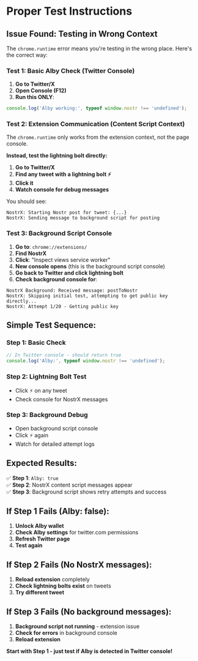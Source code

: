 # Proper Test Instructions

## Issue Found: Testing in Wrong Context

The `chrome.runtime` error means you're testing in the wrong place. Here's the correct way:

### Test 1: Basic Alby Check (Twitter Console)
1. **Go to Twitter/X**
2. **Open Console (F12)**
3. **Run this ONLY**:
```javascript
console.log('Alby working:', typeof window.nostr !== 'undefined');
```

### Test 2: Extension Communication (Content Script Context)
The `chrome.runtime` only works from the extension context, not the page console.

**Instead, test the lightning bolt directly:**
1. **Go to Twitter/X**
2. **Find any tweet with a lightning bolt ⚡**
3. **Click it**
4. **Watch console for debug messages**

You should see:
```
NostrX: Starting Nostr post for tweet: {...}
NostrX: Sending message to background script for posting
```

### Test 3: Background Script Console
1. **Go to**: `chrome://extensions/`
2. **Find NostrX**
3. **Click**: "Inspect views service worker"
4. **New console opens** (this is the background script console)
5. **Go back to Twitter and click lightning bolt**
6. **Check background console for**:
```
NostrX Background: Received message: postToNostr
NostrX: Skipping initial test, attempting to get public key directly...
NostrX: Attempt 1/20 - Getting public key
```

## Simple Test Sequence:

### Step 1: Basic Check
```javascript
// In Twitter console - should return true
console.log('Alby:', typeof window.nostr !== 'undefined');
```

### Step 2: Lightning Bolt Test
- Click ⚡ on any tweet
- Check console for NostrX messages

### Step 3: Background Debug
- Open background script console
- Click ⚡ again
- Watch for detailed attempt logs

## Expected Results:

✅ **Step 1**: `Alby: true`  
✅ **Step 2**: NostrX content script messages appear  
✅ **Step 3**: Background script shows retry attempts and success  

## If Step 1 Fails (Alby: false):
1. **Unlock Alby wallet**
2. **Check Alby settings** for twitter.com permissions
3. **Refresh Twitter page**
4. **Test again**

## If Step 2 Fails (No NostrX messages):
1. **Reload extension** completely
2. **Check lightning bolts exist** on tweets
3. **Try different tweet**

## If Step 3 Fails (No background messages):
1. **Background script not running** - extension issue
2. **Check for errors** in background console
3. **Reload extension**

**Start with Step 1 - just test if Alby is detected in Twitter console!**
